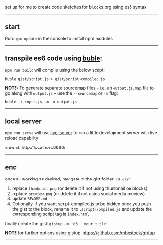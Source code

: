 set up for me to create code sketches for bl.ocks.org using es6 syntax

------------------

## start

Run: `npm update` in the console to install npm modules

------------------

## transpile es6 code using [buble](https://gitlab.com/Rich-Harris/buble):

`npm run build` will compile using the below script:

```
buble gist/script.js > gist/script-compiled.js
```


**NOTE:** To generate separate sourcemap files – i.e. an `output.js.map` file to go along with `output.js` – use the  `--sourcemap` or `-m` flag:

```
buble -i input.js -m -o output.js
```


------------------

## local server

`npm run serve` will use [live-server](https://github.com/tapio/live-server) to run a little development server with live reload capability

view at: http://localhost:8888/

------------------

## end

once all working as desired, navigate to the gist folder: `cd gist`

1. replace `thumbnail.png` (or delete it if not using thumbnail on blocks)
2. replace `preview.png` (or delete it if not using social media preview)
3. update `README.md`
4. Optionally, if you want script-compiled.js to be hidden once you push the gist to the block, rename it to `.script-compiled.js` and update the corresponding script tag in `index.html`

finally create the gist: `gistup -m 'd3 | your title'`

**NOTE** for further options using gistup: https://github.com/mbostock/gistup

------------------
